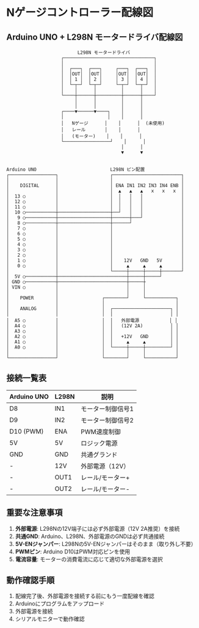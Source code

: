 # Nゲージコントローラー配線図

## Arduino UNO + L298N モータードライバ配線図

```
                          L298N モータードライバ
                    ┌─────────────────────────────────┐
                    │                                 │
                    │  ┌───┐  ┌───┐     ┌───┐  ┌───┐  │
                    │  │OUT│  │OUT│     │OUT│  │OUT│  │
                    │  │ 1 │  │ 2 │     │ 3 │  │ 4 │  │
                    │  └─┬─┘  └─┬─┘     └─┬─┘  └─┬─┘  │
                    │    │      │         │      │    │
                    └────┼──────┼─────────┼──────┼────┘
                         │      │         │      │
                         │      │         │      │
                    ┌────▼──────▼────┐    │      │
                    │                │    │      │
                    │   Nゲージ      │    │      │  (未使用)
                    │   レール       │    │      │
                    │   (モーター)    │    │      │
                    └─────────────────┘    │      │
                                          │      │
                                          ▼      ▼


Arduino UNO                           L298N ピン配置
┌─────────────────┐                   ┌─────────────────────────┐
│                 │                   │                         │
│    DIGITAL      │                   │ ENA IN1 IN2 IN3 IN4 ENB │
│                 │                   │  ▲   ▲   ▲   x   x   x  │
│  13 ○           │                   │  │   │   │              │
│  12 ○           │                   │  │   │   │              │
│  11 ○           │                   │  │   │   │              │
│  10 ○───────────┼───────────────────┼──┘   │   │              │
│   9 ○───────────┼───────────────────┼──────┼───┘              │
│   8 ○───────────┼───────────────────┼──────┘                  │
│   7 ○           │                   │                         │
│   6 ○           │                   │                         │
│   5 ○           │                   │                         │
│   4 ○           │                   │                         │
│   3 ○           │                   │                         │
│   2 ○           │                   │                         │
│   1 ○           │                   │    12V   GND   5V       │
│   0 ○           │                   │     ▲     ▲     ▲       │
│                 │                   └─────┼─────┼─────┼───────┘
│  5V ○───────────┼─────────────────────────┼─────┼─────┘
│ GND ○───────────┼─────────────────────────┼─────┼
│ VIN ○           │                         │     │            
│                 │                         │     │            
│    POWER        │                ┌────────┘     └───────────┐
│                 │                │                          │
│    ANALOG       │                │  ┌─────────────────────┐ │
│                 │                │  │                     │ │
│  A5 ○           │                │  │   外部電源           │ │
│  A4 ○           │                │  │   (12V 2A)          │ │
│  A3 ○           │                │  │                     │ │
│  A2 ○           │                │  │   +12V   GND        │ │
│  A1 ○           │                │  │     ▲     ▲         │ │
│  A0 ○           │                │  └─────┼─────┼─────────┘ │
│                 │                │        │     │           │
└─────────────────┘                └────────┘     └───────────┘
```

## 接続一覧表

| Arduino UNO | L298N | 説明 |
|-------------|-------|------|
| D8          | IN1   | モーター制御信号1 |
| D9          | IN2   | モーター制御信号2 |
| D10 (PWM)   | ENA   | PWM速度制御 |
| 5V          | 5V    | ロジック電源 |
| GND         | GND   | 共通グランド |
| -           | 12V   | 外部電源（12V） |
| -           | OUT1  | レール/モーター+ |
| -           | OUT2  | レール/モーター- |

## 重要な注意事項

1. **外部電源**: L298Nの12V端子には必ず外部電源（12V 2A推奨）を接続
2. **共通GND**: Arduino、L298N、外部電源のGNDは必ず共通接続
3. **5V-ENジャンパー**: L298Nの5V-ENジャンパーはそのまま（取り外し不要）
4. **PWMピン**: Arduino D10はPWM対応ピンを使用
5. **電流容量**: モーターの消費電流に応じて適切な外部電源を選択

## 動作確認手順

1. 配線完了後、外部電源を接続する前にもう一度配線を確認
2. Arduinoにプログラムをアップロード
3. 外部電源を接続
4. シリアルモニターで動作確認